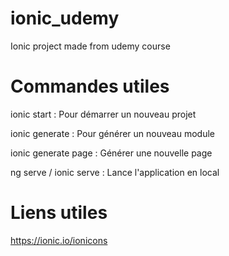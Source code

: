 # ionic_udemy
Ionic project made from udemy course

# Commandes utiles
  ionic start : Pour démarrer un nouveau projet

  ionic generate : Pour générer un nouveau module

  ionic generate page <NOM> : Générer une nouvelle page

  ng serve / ionic serve : Lance l'application en local

# Liens utiles
  https://ionic.io/ionicons

  